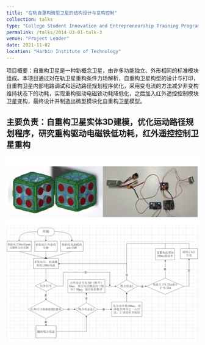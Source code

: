 ```yaml
---
title: "在轨自重构微型卫星的结构设计与变构控制"
collection: talks
type: "College Student Innovation and Entrepreneurship Training Program"
permalink: /talks/2014-03-01-talk-3
venue: "Project Leader"
date: 2021-11-02
location: "Harbin Institute of Technology"
---
```


项目概要：自重构卫星是一种新概念卫星，由许多功能独立、外形相同的标准模块组成。本项目通过对在轨卫星重构条件力场解析，自重构卫星构型的设计与打印，自重构卫星内部电路调试和运动路径规划程序优化，采用变电流的方法减少非变构维持状态下的功耗，实现重构驱动电磁铁功耗降低化，之后加入红外遥控控制模块卫星变构，最终设计并制造出微型模块化自重构卫星模型。

主要负责：自重构卫星实体3D建模，优化运动路径规划程序，研究重构驱动电磁铁低功耗，红外遥控控制卫星重构
-
![1](/images/1.png)
![1.3](/images/1.3.png)
